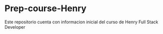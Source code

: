 # Prep-course-Henry
Este repositorio cuenta con informacion inicial del curso de Henry Full Stack Developer
